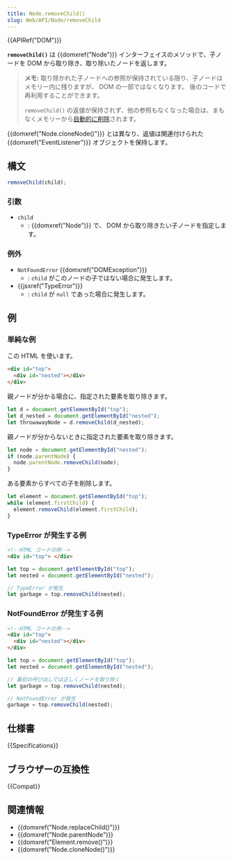 ```yaml
---
title: Node.removeChild()
slug: Web/API/Node/removeChild
---
```

{{APIRef("DOM")}}

**`removeChild()`** は {{domxref("Node")}} インターフェイスのメソッドで、子ノードを DOM から取り除き、取り除いたノードを返します。

> **メモ:** 取り除かれた子ノードへの参照が保持されている限り、子ノードはメモリー内に残りますが、 DOM の一部ではなくなります。
> 後のコードで再利用することができます。
>
> `removeChild()` の返値が保持されず、他の参照もなくなった場合は、まもなくメモリーから[自動的に削除](/en-US/docs/Web/JavaScript/Memory_Management)されます。

{{domxref("Node.cloneNode()")}} とは異なり、返値は関連付けられた {{domxref("EventListener")}} オブジェクトを保持します。

## 構文

```js
removeChild(child);
```

### 引数

- `child`
  - : {{domxref("Node")}} で、 DOM から取り除きたい子ノードを指定します。

### 例外

- `NotFoundError` {{domxref("DOMException")}}
  - : `child` がこのノードの子ではない場合に発生します。
- {{jsxref("TypeError")}}
  - : `child` が `null` であった場合に発生します。

## 例

### 単純な例

この HTML を使います。

```html
<div id="top">
  <div id="nested"></div>
</div>
```

親ノードが分かる場合に、指定された要素を取り除きます。

```js
let d = document.getElementById("top");
let d_nested = document.getElementById("nested");
let throwawayNode = d.removeChild(d_nested);
```

親ノードが分からないときに指定された要素を取り除きます。

```js
let node = document.getElementById("nested");
if (node.parentNode) {
  node.parentNode.removeChild(node);
}
```

ある要素からすべての子を削除します。

```js
let element = document.getElementById("top");
while (element.firstChild) {
  element.removeChild(element.firstChild);
}
```

### TypeError が発生する例

```html
<!--HTML コードの例-->
<div id="top"> </div>
```

```js
let top = document.getElementById("top");
let nested = document.getElementById("nested");

// TypeError が発生
let garbage = top.removeChild(nested);
```

### NotFoundError が発生する例

```html
<!--HTML コードの例-->
<div id="top">
  <div id="nested"></div>
</div>
```

```js
let top = document.getElementById("top");
let nested = document.getElementById("nested");

// 最初の呼び出しでは正しくノードを取り除く
let garbage = top.removeChild(nested);

// NotFoundError が発生
garbage = top.removeChild(nested);
```

## 仕様書

{{Specifications}}

## ブラウザーの互換性

{{Compat}}

## 関連情報

- {{domxref("Node.replaceChild()")}}
- {{domxref("Node.parentNode")}}
- {{domxref("Element.remove()")}}
- {{domxref("Node.cloneNode()")}}
